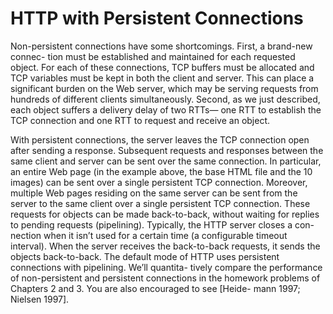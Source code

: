 # HTTP with Persistent Connections

Non-persistent connections have some shortcomings. First, a brand-new connec- tion must be established and maintained for each requested object. For each of these connections, TCP buffers must be allocated and TCP variables must be kept in both the client and server. This can place a significant burden on the Web server, which may be serving requests from hundreds of different clients simultaneously. Second, as we just described, each object suffers a delivery delay of two RTTs— one RTT to establish the TCP connection and one RTT to request and receive an object.

With persistent connections, the server leaves the TCP connection open after sending a response. Subsequent requests and responses between the same client and server can be sent over the same connection. In particular, an entire Web page \(in the example above, the base HTML file and the 10 images\) can be sent over a single persistent TCP connection. Moreover, multiple Web pages residing on the same server can be sent from the server to the same client over a single persistent TCP connection. These requests for objects can be made back-to-back, without waiting for replies to pending requests \(pipelining\). Typically, the HTTP server closes a con- nection when it isn’t used for a certain time \(a configurable timeout interval\). When the server receives the back-to-back requests, it sends the objects back-to-back. The default mode of HTTP uses persistent connections with pipelining. We’ll quantita- tively compare the performance of non-persistent and persistent connections in the homework problems of Chapters 2 and 3. You are also encouraged to see \[Heide- mann 1997; Nielsen 1997\].

